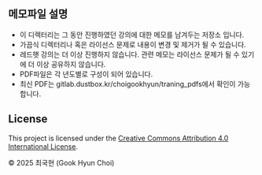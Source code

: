 ## 메모파일 설명

- 이 디렉터리는 그 동안 진행하였던 강의에 대한 메모를 남겨두는 저장소 입니다. 
- 가끔식 디렉터리나 혹은 라이선스 문제로 내용이 변경 및 제거가 될 수 있습니다.
- 레드햇 강의는 더 이상 진행하지 않습니다. 관련 메모는 라이선스 문제가 될 수 있기에 더 이상 공유하지 않습니다.
- PDF파일은 각 년도별로 구성이 되어 있습니다.
- 최신 PDF는 gitlab.dustbox.kr/choigookhyun/traning_pdfs에서 확인이 가능 합니다.

## License

This project is licensed under the [Creative Commons Attribution 4.0 International License](https://creativecommons.org/licenses/by/4.0/).

© 2025 최국현 (Gook Hyun Choi)
